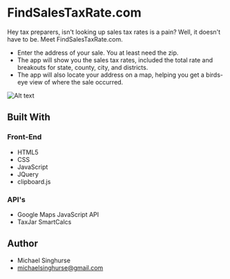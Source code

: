 # FindSalesTaxRate.com

Hey tax preparers, isn't looking up sales tax rates is a pain? Well, it doesn't have to be. Meet FindSalesTaxRate.com.
* Enter the address of your sale. You at least need the zip.
* The app will show you the sales tax rates, included the total rate and breakouts for state, county, city, and districts.
* The app will also locate your address on a map, helping you get a birds-eye view of where the sale occurred.

![Alt text](./images/screen-shot.jpg?raw=true "Screen Shot")

## Built With

### Front-End
* HTML5
* CSS
* JavaScript
* JQuery
* clipboard.js

### API's

* Google Maps JavaScript API
* TaxJar SmartCalcs

## Author
* Michael Singhurse
* michaelsinghurse@gmail.com